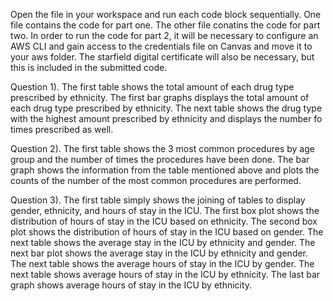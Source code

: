 Open the file in your workspace and run each code block sequentially. One file contains the code for part one. The other file conatins the code for part two.
In order to run the code for part 2, it will be necessary to configure an AWS CLI and gain access to the credentials file on Canvas and move it to your aws folder.
The starfield digital certificate will also be necessary, but this is included in the submitted code.

Question 1).
The first table shows the total amount of each drug type prescribed by ethnicity. 
The first bar graphs displays the total amount of each drug type prescribed by ethnicity.
The next table shows the drug type with the highest amount prescribed by ethnicity and displays the number fo times prescribed as well.

Question 2).
The first table shows the 3 most common procedures by age group and the number of times the procedures have been done.
The bar graph shows the information from the table mentioned above and plots the counts of the number of the most common procedures are performed.

Question 3).
The first table simply shows the joining of tables to display gender, ethnicity, and hours of stay in the ICU.
The first box plot shows the distribution of hours of stay in the ICU based on ethnicity.
The second box plot shows the distribution of hours of stay in the ICU based on gender.
The next table shows the average stay in the ICU by ethnicity and gender.
The next bar plot shows the average stay in the ICU by ethnicity and gender.
The next table shows the average hours of stay in the ICU by gender.
The next table shows average hours of stay in the ICU by ethnicity.
The last bar graph shows average hours of stay in the ICU by ethnicity.
